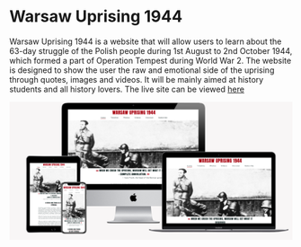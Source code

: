 # Warsaw Uprising 1944

Warsaw Uprising 1944 is a website that will allow users to learn about the 63-day struggle of the Polish people during 1st August to 2nd October 1944, which formed a part of Operation Tempest during World War 2. The website is designed to show the user the raw and emotional side of the uprising through quotes, images and videos. It will be mainly aimed at history students and all history lovers. The live site can be viewed [here](https://lgaudencio.github.io/warsaw-uprising-1944/)

![Mockup design of website on various devices](assets/images/mockup-design.png)